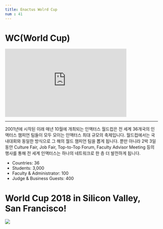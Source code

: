 ```yaml
---
title: Enactus Wolrd Cup
num : 41
---
```


# WC(World Cup)

<iframe allowtransparency="true" title="Wistia video player" allowFullscreen frameborder="0" scrolling="no" class="wistia_embed" name="wistia_embed" src="https://fast.wistia.net/embed/iframe/291hvlmovr" width="400" height="225"></iframe>


*****

2001년에 시작된 이래 매년 10월에 개최되는 인액터스 월드컵은 전 세계 36개국의 인액터스 챔피언 팀들이 모두 모이는 인액터스 최대 규모의 축제입니다. 월드컵에서는 국내대회와 동일한 방식으로 그 해의 월드 챔피언 팀을 뽑게 됩니다. 뿐만 아니라 2박 3일 동안 Culture Fair, Job Fair, Top-to-Top Forum, Faculty Advisor Meeting 등의 행사를 통해 전 세계 인액터스는 하나의 네트워크로 한 층 더 발전하게 됩니다.

+ Countries: 36
+ Students: 3,000
+ Faculty & Administrator: 100
+ Judge & Business Guests: 400


# World Cup 2018 in Silicon Valley, San Francisco!

![](http://enactuskorea.org/wp-content/uploads/2017/11/sanjose.png)
